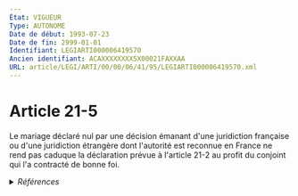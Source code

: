 ```yaml
---
État: VIGUEUR
Type: AUTONOME
Date de début: 1993-07-23
Date de fin: 2999-01-01
Identifiant: LEGIARTI000006419570
Ancien identifiant: ACAXXXXXXXX5X00021FAXXAA
URL: article/LEGI/ARTI/00/00/06/41/95/LEGIARTI000006419570.xml
---
```


<h1>Article 21-5</h1>

Le mariage déclaré nul par une décision émanant d'une juridiction française ou
d'une juridiction étrangère dont l'autorité est reconnue en France ne rend pas
caduque la déclaration prévue à l'article 21-2 au profit du conjoint qui l'a
contracté de bonne foi.


<details>
  <summary><em>Références</em></summary>

  <h2>Articles faisant référence à l'article</h2>
  
  <ul>
    <li>
      <a href="https://legal.tricoteuses.fr//redirection/LEGIARTI000006419783?vers=git&vers=legifrance">Code civil - article 21-2 AUTONOME MODIFIE, en vigueur du 2006-07-25 au 2010-01-01</a> CITATION cible
    </li>
    <li>
      <a href="https://legal.tricoteuses.fr//redirection/LEGIARTI000020616268?vers=git&vers=legifrance">Code civil - article 21-2 AUTONOME MODIFIE, en vigueur du 2010-01-01 au 2011-06-18</a> CITATION cible
    </li>
    <li>
      <a href="https://legal.tricoteuses.fr//redirection/LEGIARTI000006419782?vers=git&vers=legifrance">Code civil - article 21-2 AUTONOME MODIFIE, en vigueur du 2003-11-27 au 2006-07-25</a> CITATION cible
    </li>
    <li>
      <a href="https://legal.tricoteuses.fr//redirection/LEGIARTI000006419781?vers=git&vers=legifrance">Code civil - article 21-2 AUTONOME MODIFIE, en vigueur du 1998-09-01 au 2003-11-27</a> CITATION cible
    </li>
    <li>
      <a href="https://legal.tricoteuses.fr//redirection/LEGIARTI000049219116?vers=git&vers=legifrance">Code de la nationalité française - article 42 AUTONOME MODIFIE, en vigueur du 1945-10-20 au 1973-01-10</a> CONCORDE source
    </li>
    <li>
      <a href="https://legal.tricoteuses.fr//redirection/LEGIARTI000006419780?vers=git&vers=legifrance">Code civil - article 21-2 AUTONOME MODIFIE, en vigueur du 1993-07-23 au 1998-09-01</a> CITATION cible
    </li>
    <li>
      <a href="https://legal.tricoteuses.fr//redirection/LEGIARTI000006524014?vers=git&vers=legifrance">Code de la nationalité française - article 42 AUTONOME ABROGE, en vigueur du 1973-01-10 au 1993-07-23</a> CONCORDE source
    </li>
    <li>
      <a href="https://legal.tricoteuses.fr//redirection/LEGIARTI000024197103?vers=git&vers=legifrance">Code civil - article 21-2 AUTONOME VIGUEUR, en vigueur depuis le 2011-06-18</a> CITATION cible
    </li>
  </ul>
  
  <h2>Textes faisant référence à l'article</h2>
  
  <ul>
    <li>
      <a href="https://legal.tricoteuses.fr//redirection/JORFTEXT000000362019?vers=git&vers=legifrance">LOI n° 93-933 du 22 juillet 1993 réformant le droit de la nationalité</a> CODIFICATION cible
    </li>
  </ul>
  
  <h2>Références faites par l'article</h2>
  
  <ul>
    <li>
      1993-07-22 CODIFICATION source <a href="https://legal.tricoteuses.fr//redirection/JORFTEXT000000362019?vers=git&vers=legifrance">LOI n° 93-933 du 22 juillet 1993 réformant le droit de la nationalité</a>
    </li>
    <li>
      1993-07-22 CREATION source Loi n°93-933 du 22 juillet 1993 - art. 50 () JORF 23 juillet 1993
    </li>
    <li>
      2999-01-01 CITATION source <a href="https://legal.tricoteuses.fr//redirection/LEGIARTI000006419780?vers=git&vers=legifrance">Code civil - article 21-2 AUTONOME MODIFIE, en vigueur du 1993-07-23 au 1998-09-01</a>
    </li>
    <li>
      2999-01-01 CONCORDE cible <a href="https://legal.tricoteuses.fr//redirection/LEGIARTI000006524014?vers=git&vers=legifrance">Code de la nationalité française - article 42 AUTONOME ABROGE, en vigueur du 1973-01-10 au 1993-07-23</a>
    </li>
  </ul>
</details>
